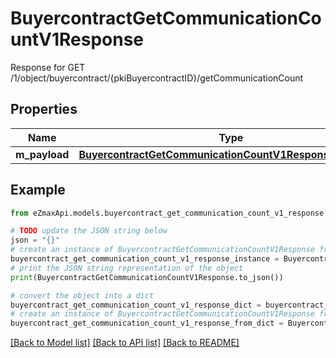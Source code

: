 # BuyercontractGetCommunicationCountV1Response

Response for GET /1/object/buyercontract/{pkiBuyercontractID}/getCommunicationCount

## Properties

Name | Type | Description | Notes
------------ | ------------- | ------------- | -------------
**m_payload** | [**BuyercontractGetCommunicationCountV1ResponseMPayload**](BuyercontractGetCommunicationCountV1ResponseMPayload.md) |  | 

## Example

```python
from eZmaxApi.models.buyercontract_get_communication_count_v1_response import BuyercontractGetCommunicationCountV1Response

# TODO update the JSON string below
json = "{}"
# create an instance of BuyercontractGetCommunicationCountV1Response from a JSON string
buyercontract_get_communication_count_v1_response_instance = BuyercontractGetCommunicationCountV1Response.from_json(json)
# print the JSON string representation of the object
print(BuyercontractGetCommunicationCountV1Response.to_json())

# convert the object into a dict
buyercontract_get_communication_count_v1_response_dict = buyercontract_get_communication_count_v1_response_instance.to_dict()
# create an instance of BuyercontractGetCommunicationCountV1Response from a dict
buyercontract_get_communication_count_v1_response_from_dict = BuyercontractGetCommunicationCountV1Response.from_dict(buyercontract_get_communication_count_v1_response_dict)
```
[[Back to Model list]](../README.md#documentation-for-models) [[Back to API list]](../README.md#documentation-for-api-endpoints) [[Back to README]](../README.md)



